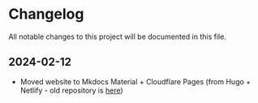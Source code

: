# Changelog

All notable changes to this project will be documented in this file.

## 2024-02-12
- Moved website to Mkdocs Material + Cloudflare Pages (from Hugo + Netlify - old repository is [here](https://github.com/nathancatania/website-2020))
